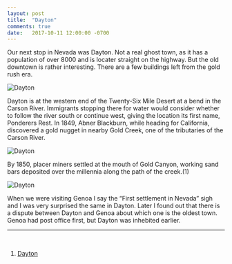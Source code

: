 ```yaml
---
layout: post
title:  "Dayton"
comments: true
date:   2017-10-11 12:00:00 -0700
---
```


Our next stop in Nevada was Dayton. Not a real ghost town, as it has a population of over 8000 and is locater straight on the highway. But the old downtown is rather interesting. There are a few buildings left from the gold rush era.

![Dayton][dayton1]

Dayton is at the western end of the Twenty-Six Mile Desert at a bend in the Carson River. Immigrants stopping there for water would consider whether to follow the river south or continue west, giving the location its first name, Ponderers Rest. In 1849, Abner Blackburn, while heading for California, discovered a gold nugget in nearby Gold Creek, one of the tributaries of the Carson River.

![Dayton][dayton2]

By 1850, placer miners settled at the mouth of Gold Canyon, working sand bars deposited over the millennia along the path of the creek.(1)

![Dayton][dayton3]

When we were visiting Genoa I say the “First settlement in Nevada” sigh and I was very surprised the same in Dayton. Later I found out that there is a dispute between Dayton and Genoa about which one is the oldest town. Genoa had post office first, but Dayton was inhebited earlier.

***

<br>

1. [Dayton](http://www.onlinenevada.org/articles/dayton)

[dayton1]: {{site.url}}/assets/img/11102017-Dayton/11102017-dayton2.jpg "Dayton view"
[dayton2]: {{site.url}}/assets/img/11102017-Dayton/11102017-dayton1.jpg "Dayton view"
[dayton3]: {{site.url}}/assets/img/11102017-Dayton/11102017-dayton3.jpg "Dayton view"
